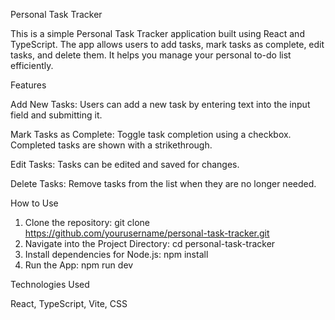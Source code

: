 Personal Task Tracker

This is a simple Personal Task Tracker application built using React and TypeScript. The app allows users to add tasks, mark tasks as complete, edit tasks, and delete them. It helps you manage your personal to-do list efficiently.

Features

Add New Tasks: Users can add a new task by entering text into the input field and submitting it.

Mark Tasks as Complete: Toggle task completion using a checkbox. Completed tasks are shown with a strikethrough.

Edit Tasks: Tasks can be edited and saved for changes.

Delete Tasks: Remove tasks from the list when they are no longer needed.

How to Use
1. Clone the repository: git clone https://github.com/yourusername/personal-task-tracker.git
2. Navigate into the Project Directory: cd personal-task-tracker
3. Install dependencies for Node.js: npm install
4. Run the App: npm run dev

Technologies Used

React, TypeScript, Vite, CSS
